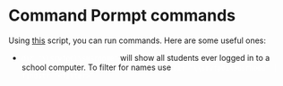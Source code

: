 <link rel="stylesheet" href="/athene/static/styles/standard.css">
<style>
    code {
        color: #ffffff;
    }
</style>

# Command Pormpt commands

Using [this](../files/cmd.bat) script, you can run commands. Here are some useful ones:

- `dir "\\srvfp01\$usrhome"` will show all students ever logged in to a school computer. To filter for names use `dir "\\srvfp01\$usrhome" | findstr "<filter>"`
